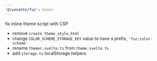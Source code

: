```yaml
---
'@ryanatkn/fuz': minor
---
```


fix inline theme script with CSP

- remove `create_theme_style_html`
- change `COLOR_SCHEME_STORAGE_KEY` value to have a prefix, `'fuz:color-scheme'`
- rename `themer.svelte.ts` from `theme.svelte.ts`
- add `storage.ts` localStorage helpers

